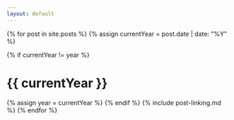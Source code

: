 ```yaml
---
layout: default
---
```


{% for post in site.posts %}
  {% assign currentYear = post.date | date: "%Y" %}
  
  {% if currentYear != year %}
  <h1 id="{{ currentYear }}" class="section">{{ currentYear }}</h1>
  {% assign year = currentYear %}
  {% endif %}
  {% include post-linking.md %}
{% endfor %}